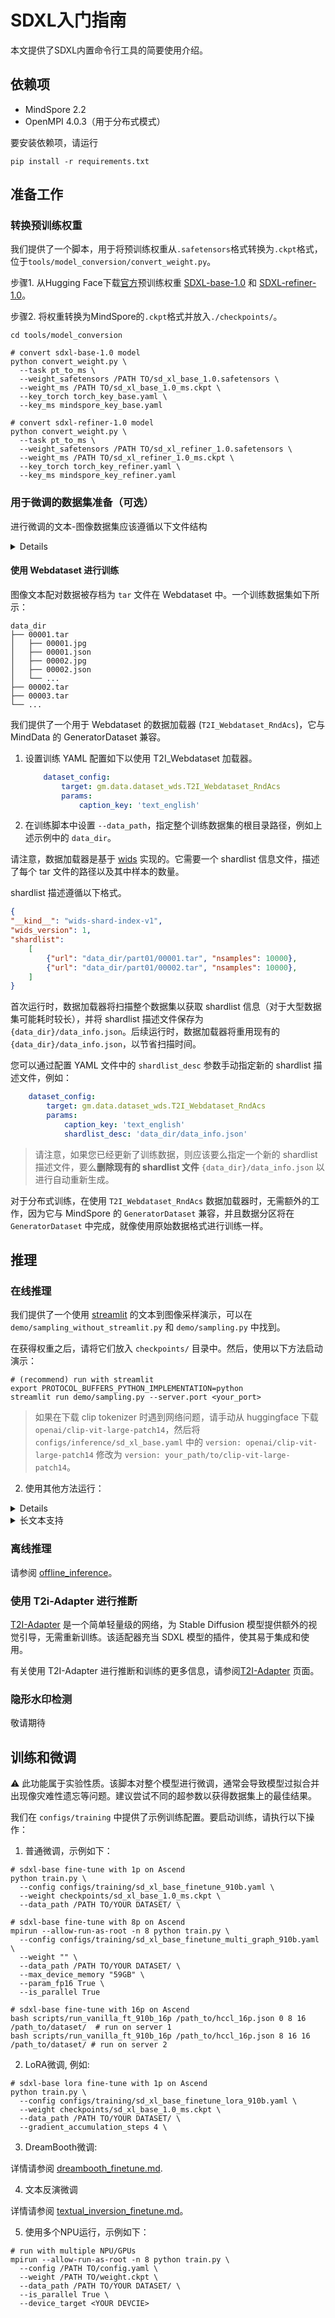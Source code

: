 # SDXL入门指南

本文提供了SDXL内置命令行工具的简要使用介绍。

## 依赖项

- MindSpore 2.2
- OpenMPI 4.0.3（用于分布式模式）

要安装依赖项，请运行

```shell
pip install -r requirements.txt

```

## 准备工作

### 转换预训练权重

我们提供了一个脚本，用于将预训练权重从`.safetensors`格式转换为`.ckpt`格式，位于`tools/model_conversion/convert_weight.py`。

步骤1. 从Hugging Face下载[官方](https://github.com/Stability-AI/generative-models)预训练权重 [SDXL-base-1.0](https://huggingface.co/stabilityai/stable-diffusion-xl-base-1.0) 和 [SDXL-refiner-1.0](https://huggingface.co/stabilityai/stable-diffusion-xl-refiner-1.0)。

步骤2. 将权重转换为MindSpore的`.ckpt`格式并放入`./checkpoints/`。


```shell
cd tools/model_conversion

# convert sdxl-base-1.0 model
python convert_weight.py \
  --task pt_to_ms \
  --weight_safetensors /PATH TO/sd_xl_base_1.0.safetensors \
  --weight_ms /PATH TO/sd_xl_base_1.0_ms.ckpt \
  --key_torch torch_key_base.yaml \
  --key_ms mindspore_key_base.yaml

# convert sdxl-refiner-1.0 model
python convert_weight.py \
  --task pt_to_ms \
  --weight_safetensors /PATH TO/sd_xl_refiner_1.0.safetensors \
  --weight_ms /PATH TO/sd_xl_refiner_1.0_ms.ckpt \
  --key_torch torch_key_refiner.yaml \
  --key_ms mindspore_key_refiner.yaml
```

### 用于微调的数据集准备（可选）

进行微调的文本-图像数据集应该遵循以下文件结构


<details onclose>

```text
dir
├── img1.jpg
├── img2.jpg
├── img3.jpg
└── img_txt.csv
```

img_txt.csv 是以下格式的注释文件
```text
dir,text
img1.jpg,a cartoon character with a potted plant on his head
img2.jpg,a drawing of a green pokemon with red eyes
img3.jpg,a red and white ball with an angry look on its face
```

为了方便起见，我们准备了两个公开的文本-图像数据集，符合上述格式。

- [Pokemon-Blip-Caption 数据集](https://openi.pcl.ac.cn/jasonhuang/mindone/datasets)，包含 833 张 Pokemon 风格的图像，带有 BLIP 生成的标题。
- [Chinese-Art Blip Caption 数据集](https://openi.pcl.ac.cn/jasonhuang/mindone/datasets)，包含 100 张中国艺术风格的图像，带有 BLIP 生成的标题。

要使用它们，请从 [openi 数据集网站](https://openi.pcl.ac.cn/jasonhuang/mindone/datasets) 下载 `pokemon_blip.zip` 或 `chinese_art_blip.zip`，然后解压缩。

</details>


#### 使用 Webdataset 进行训练

图像文本配对数据被存档为 `tar` 文件在 Webdataset 中。一个训练数据集如下所示：

```text
data_dir
├── 00001.tar
│   ├── 00001.jpg
│   ├── 00001.json
│   ├── 00002.jpg
│   ├── 00002.json
│   └── ...
├── 00002.tar
├── 00003.tar
└── ...
```

我们提供了一个用于 Webdataset 的数据加载器 (`T2I_Webdataset_RndAcs`)，它与 MindData 的 GeneratorDataset 兼容。

1. 设置训练 YAML 配置如下以使用 T2I_Webdataset 加载器。
    ```yaml
        dataset_config:
            target: gm.data.dataset_wds.T2I_Webdataset_RndAcs
            params:
                caption_key: 'text_english'
    ```

2. 在训练脚本中设置 `--data_path`，指定整个训练数据集的根目录路径，例如上述示例中的 `data_dir`。

请注意，数据加载器是基于 [wids](https://github.com/webdataset/webdataset?tab=readme-ov-file#the-wids-library-for-indexed-webdatasets) 实现的。它需要一个 shardlist 信息文件，描述了每个 tar 文件的路径以及其中样本的数量。

shardlist 描述遵循以下格式。
```json
{
"__kind__": "wids-shard-index-v1",
"wids_version": 1,
"shardlist":
    [
        {"url": "data_dir/part01/00001.tar", "nsamples": 10000},
        {"url": "data_dir/part01/00002.tar", "nsamples": 10000},
    ]
}
```

首次运行时，数据加载器将扫描整个数据集以获取 shardlist 信息（对于大型数据集可能耗时较长），并将 shardlist 描述文件保存为 `{data_dir}/data_info.json`。后续运行时，数据加载器将重用现有的 `{data_dir}/data_info.json`，以节省扫描时间。

您可以通过配置 YAML 文件中的 `shardlist_desc` 参数手动指定新的 shardlist 描述文件，例如：

```yaml
    dataset_config:
        target: gm.data.dataset_wds.T2I_Webdataset_RndAcs
        params:
            caption_key: 'text_english'
            shardlist_desc: 'data_dir/data_info.json'
```

> 请注意，如果您已经更新了训练数据，则应该要么指定一个新的 shardlist 描述文件，要么**删除现有的 shardlist 文件** `{data_dir}/data_info.json` 以进行自动重新生成。

对于分布式训练，在使用 `T2I_Webdataset_RndAcs` 数据加载器时，无需额外的工作，因为它与 MindSpore 的 `GeneratorDataset` 兼容，并且数据分区将在 `GeneratorDataset` 中完成，就像使用原始数据格式进行训练一样。

## 推理

### 在线推理

我们提供了一个使用 [streamlit](https://streamlit.io/) 的文本到图像采样演示，可以在 `demo/sampling_without_streamlit.py` 和 `demo/sampling.py` 中找到。

在获得权重之后，请将它们放入 `checkpoints/` 目录中。然后，使用以下方法启动演示：


```shell
# (recommend) run with streamlit
export PROTOCOL_BUFFERS_PYTHON_IMPLEMENTATION=python
streamlit run demo/sampling.py --server.port <your_port>
```

> 如果在下载 clip tokenizer 时遇到网络问题，请手动从 huggingface 下载 `openai/clip-vit-large-patch14`，然后将 `configs/inference/sd_xl_base.yaml` 中的 `version: openai/clip-vit-large-patch14` 修改为 `version: your_path/to/clip-vit-large-patch14`。

2. 使用其他方法运行：


<details close>

```shell
# run sdxl-base txt2img without streamlit on Ascend
python demo/sampling_without_streamlit.py \
  --task txt2img \
  --config configs/inference/sd_xl_base.yaml \
  --weight checkpoints/sd_xl_base_1.0_ms.ckpt \
  --prompt "Astronaut in a jungle, cold color palette, muted colors, detailed, 8k" \
  --device_target Ascend

# run sdxl-refiner img2img without streamlit on Ascend
python demo/sampling_without_streamlit.py \
  --task img2img \
  --config configs/inference/sd_xl_refiner.yaml \
  --weight checkpoints/sd_xl_refiner_1.0_ms.ckpt \
  --prompt "Astronaut in a jungle, cold color palette, muted colors, detailed, 8k" \
  --img /PATH TO/img.jpg \
  --device_target Ascend

# run pipeline without streamlit on Ascend
python demo/sampling_without_streamlit.py \
  --task txt2img \
  --config configs/inference/sd_xl_base.yaml \
  --weight checkpoints/sd_xl_base_1.0_ms.ckpt \
  --prompt "Astronaut in a jungle, cold color palette, muted colors, detailed, 8k" \
  --add_pipeline True \
  --pipeline_config configs/inference/sd_xl_refiner.yaml \
  --pipeline_weight checkpoints/sd_xl_refiner_1.0_ms.ckpt \
  --sd_xl_base_ratios "1.0_768" \
  --device_target Ascend

# run lora(unmerge weight) without streamlit on Ascend
python demo/sampling_without_streamlit.py \
  --task txt2img \
  --config configs/training/sd_xl_base_finetune_lora.yaml \
  --weight checkpoints/sd_xl_base_1.0_ms.ckpt,SDXL-base-1.0_2000_lora.ckpt \
  --prompt "Astronaut in a jungle, cold color palette, muted colors, detailed, 8k" \
  --device_target Ascend
```

</details>

<details>

  <summary>长文本支持</summary>

默认情况下，SD-XL 仅支持长度不超过 77 的令牌序列。对于长度超过 77 的序列，它们将被截断为 77，这可能导致信息丢失。

为了避免长文本提示的信息丢失，我们可以将一个长的令牌序列（N > 77）分成几个较短的子序列（N <= 77），以绕过文本编码器上下文长度的限制。`demo/sampling_without_streamlit.py` 中的 `args.support_long_prompts` 支持此功能。

在使用 `demo/sampling_without_streamlit.py` 进行推断时，您可以设置如下参数：


  ```bash
  python demo/sampling_without_streamlit.py \
  ...  \  # other arguments configurations
  --support_long_prompts True \  # allow long text prompts
  ```

在使用 `demo/sampling.py` 进行推断时，您只需输入您的长提示，并在提示下方点击“使用长文本提示支持（Token长度 > 77）”按钮，然后开始抽样。

</details>

### 离线推理

请参阅 [offline_inference](./offline_inference/README.md)。

### 使用 T2i-Adapter 进行推断

[T2I-Adapter](../t2i_adapter/README.md) 是一个简单轻量级的网络，为 Stable Diffusion 模型提供额外的视觉引导，无需重新训练。该适配器充当 SDXL 模型的插件，使其易于集成和使用。

有关使用 T2I-Adapter 进行推断和训练的更多信息，请参阅[T2I-Adapter](../t2i_adapter/README.md) 页面。

### 隐形水印检测

敬请期待

## 训练和微调

⚠️ 此功能属于实验性质。该脚本对整个模型进行微调，通常会导致模型过拟合并出现像灾难性遗忘等问题。建议尝试不同的超参数以获得数据集上的最佳结果。

我们在 `configs/training` 中提供了示例训练配置。要启动训练，请执行以下操作：

1. 普通微调，示例如下：

```shell
# sdxl-base fine-tune with 1p on Ascend
python train.py \
  --config configs/training/sd_xl_base_finetune_910b.yaml \
  --weight checkpoints/sd_xl_base_1.0_ms.ckpt \
  --data_path /PATH TO/YOUR DATASET/ \

# sdxl-base fine-tune with 8p on Ascend
mpirun --allow-run-as-root -n 8 python train.py \
  --config configs/training/sd_xl_base_finetune_multi_graph_910b.yaml \
  --weight "" \
  --data_path /PATH TO/YOUR DATASET/ \
  --max_device_memory "59GB" \
  --param_fp16 True \
  --is_parallel True

# sdxl-base fine-tune with 16p on Ascend
bash scripts/run_vanilla_ft_910b_16p /path_to/hccl_16p.json 0 8 16 /path_to/dataset/  # run on server 1
bash scripts/run_vanilla_ft_910b_16p /path_to/hccl_16p.json 8 16 16 /path_to/dataset/ # run on server 2
```

2. LoRA微调, 例如:

```shell
# sdxl-base lora fine-tune with 1p on Ascend
python train.py \
  --config configs/training/sd_xl_base_finetune_lora_910b.yaml \
  --weight checkpoints/sd_xl_base_1.0_ms.ckpt \
  --data_path /PATH TO/YOUR DATASET/ \
  --gradient_accumulation_steps 4 \
```

3. DreamBooth微调:

详情请参阅 [dreambooth_finetune.md](./dreambooth_finetune.md).

4. 文本反演微调

详情请参阅 [textual_inversion_finetune.md](./textual_inversion_finetune.md)。

5. 使用多个NPU运行，示例如下：


```shell
# run with multiple NPU/GPUs
mpirun --allow-run-as-root -n 8 python train.py \
  --config /PATH TO/config.yaml \
  --weight /PATH TO/weight.ckpt \
  --data_path /PATH TO/YOUR DATASET/ \
  --is_parallel True \
  --device_target <YOUR DEVCIE>
```
